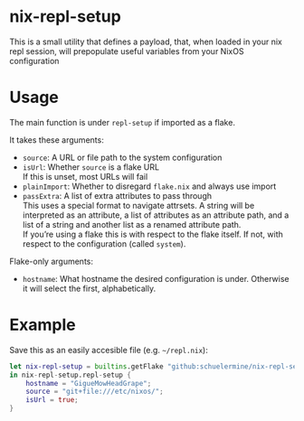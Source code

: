# nix-repl-setup

This is a small utility that defines a payload, that, when loaded in your nix repl session, will prepopulate useful variables from your NixOS configuration

# Usage

The main function is under `repl-setup` if imported as a flake.

It takes these arguments:

- `source`: A URL or file path to the system configuration
- `isUrl`: Whether `source` is a flake URL  
  If this is unset, most URLs will fail
- `plainImport`: Whether to disregard `flake.nix` and always use import
- `passExtra`: A list of extra attributes to pass through  
  This uses a special format to navigate attrsets. A string will be interpreted as an attribute, a list of attributes as an attribute path, and a list of a string and another list as a renamed attribute path.  
  If you’re using a flake this is with respect to the flake itself. If not, with respect to the configuration (called `system`).

Flake-only arguments:

- `hostname`: What hostname the desired configuration is under. Otherwise it will select the first, alphabetically.

# Example

Save this as an easily accesible file (e.g. `~/repl.nix`):

```nix
let nix-repl-setup = builtins.getFlake "github:schuelermine/nix-repl-setup/88706a68afdf273eaa25b2626bf3f85db8427287";
in nix-repl-setup.repl-setup {
    hostname = "GigueMowHeadGrape";
    source = "git+file:///etc/nixos/";
    isUrl = true;
}
```